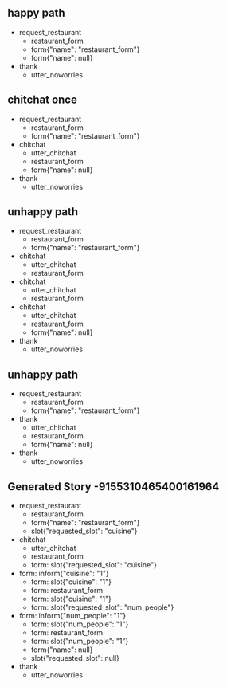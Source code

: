 ## happy path
* request_restaurant
    - restaurant_form
    - form{"name": "restaurant_form"}
    - form{"name": null}
* thank
    - utter_noworries



## chitchat once
* request_restaurant
    - restaurant_form
    - form{"name": "restaurant_form"}
* chitchat
    - utter_chitchat
    - restaurant_form
    - form{"name": null}
* thank
    - utter_noworries

## unhappy path
* request_restaurant
    - restaurant_form
    - form{"name": "restaurant_form"}
* chitchat
    - utter_chitchat
    - restaurant_form
* chitchat
    - utter_chitchat
    - restaurant_form
* chitchat
    - utter_chitchat
    - restaurant_form
    - form{"name": null}
* thank
    - utter_noworries

## unhappy path
* request_restaurant
    - restaurant_form
    - form{"name": "restaurant_form"}
* thank
    - utter_chitchat
    - restaurant_form
    - form{"name": null}
* thank
    - utter_noworries

## Generated Story -9155310465400161964
* request_restaurant
    - restaurant_form
    - form{"name": "restaurant_form"}
    - slot{"requested_slot": "cuisine"}
* chitchat
    - utter_chitchat
    - restaurant_form
    - form: slot{"requested_slot": "cuisine"}
* form: inform{"cuisine": "1"}
    - form: slot{"cuisine": "1"}
    - form: restaurant_form
    - form: slot{"cuisine": "1"}
    - form: slot{"requested_slot": "num_people"}
* form: inform{"num_people": "1"}
    - form: slot{"num_people": "1"}
    - form: restaurant_form
    - form: slot{"num_people": "1"}
    - form{"name": null}
    - slot{"requested_slot": null}
* thank
    - utter_noworries